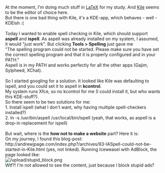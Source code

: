 <html><body><p>At the moment, I'm doing much stuff in <a href="http://en.wikipedia.org/wiki/LaTeX" target="_blank">LaTeX</a> for my study. And <a href="http://kile.sourceforge.net/" target="_blank">Kile</a> seems to be the editor of choice here.<br>
But there is one bad thing with Kile, it's a KDE-app, which behaves - well - KDEish :(<br>
<br>
Today I wanted to enable spell checking in Kile, which should support <strong>aspell</strong> and <strong>ispell</strong>. As aspell was already installed on my system, I assumed, it would "just work". But clicking <strong>Tools &gt; Spelling</strong> just gave me<br>
"The spelling program could not be started. Please make sure you have set the correct spelling program and that it is properly configured and in your PATH."<br>
Aspell is in my PATH and works perfectly for all the other apps (Gajim, Sylpheed, XChat).<br>
<br>
So I started googling for a solution. It looked like Kile was defaulting to ispell, and you could set it to aspell in <strong>kcontrol</strong>.<br>
My system runs Xfce, so no kcontrol for me (I could install it, but who wants this KDE-stuff?).<br>
So there seem to be two solutions for me:<br>
1. Install ispell (what I don't want, why having multiple spell-checkers installed?)<br>
2. ln -s /usr/bin/aspell /usr/local/bin/ispell (yeah, that works, as aspell is a drop-in replacement for ispell)<br>
<br>
But wait, where is the <strong>how not to make a website</strong> part? Here it is:<br>
On my journey, I found this blog-post: http://andrewjpage.com/index.php?/archives/93-IASpell-could-not-be-started-in-Kile.html (yes, not linked). Running Iceweasel with AdBlock, the page looked like:<br>
<img src="/upload/stupid_block.png" alt="/upload/stupid_block.png"><br>
Wtf?! I'm not allowed to see the content, just because I block stupid ads?</p></body></html>